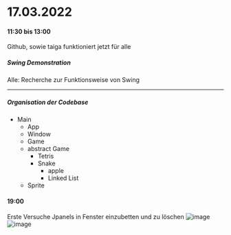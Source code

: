 # 17.03.2022
#### 11:30 bis 13:00 
Github, sowie taiga funktioniert jetzt für alle

##### Swing Demonstration

Alle: Recherche zur Funktionsweise von Swing

---
##### Organisation der Codebase 

- Main
  - App
  - Window
  - Game
  - abstract Game
    - Tetris
    - Snake
      - apple
      - Linked List
  - Sprite

#### 19:00
Erste Versuche Jpanels in Fenster einzubetten und zu löschen
![image](https://user-images.githubusercontent.com/68354546/158868871-e82da27b-5e2d-42fa-a3a4-b09083efb9af.png)
![image](https://user-images.githubusercontent.com/68354546/158868892-1d7f5050-4d5b-4760-98ff-e51b9cff017a.png)
